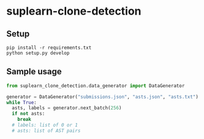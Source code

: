 # suplearn-clone-detection

## Setup

```
pip install -r requirements.txt
python setup.py develop
```

## Sample usage

```python
from suplearn_clone_detection.data_generator import DataGenerator

generator = DataGenerator("submissions.json", "asts.json", "asts.txt")
while True:
  asts, labels = generator.next_batch(256)
  if not asts:
    break
  # labels: list of 0 or 1
  # asts: list of AST pairs
```
